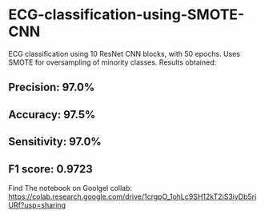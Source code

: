 # ECG-classification-using-SMOTE-CNN
ECG classification using 10 ResNet CNN blocks, with 50 epochs. Uses SMOTE for oversampling of minority classes.
Results obtained:
## Precision: 97.0%
## Accuracy: 97.5% 
## Sensitivity: 97.0%
## F1 score: 0.9723
Find The notebook on Goolgel collab: https://colab.research.google.com/drive/1crgpO_1ohLc9SH12kT2iS3iyDb5riURf?usp=sharing
